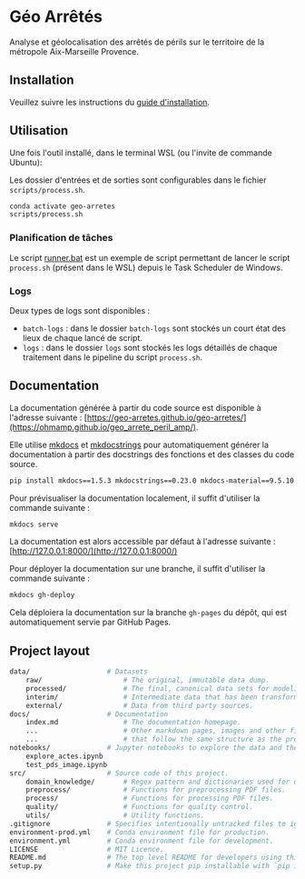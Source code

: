 # Géo Arrêtés

Analyse et géolocalisation des arrêtés de périls sur le territoire de la métropole Aix-Marseille Provence.

## Installation

Veuillez suivre les instructions du [guide d'installation](INSTALL.md).

## Utilisation

Une fois l'outil installé, dans le terminal WSL (ou l'invite de commande Ubuntu):

Les dossier d'entrées et de sorties sont configurables dans le fichier `scripts/process.sh`.

```sh
conda activate geo-arretes
scripts/process.sh
```

### Planification de tâches

Le script [runner.bat](runner.bat) est un exemple de script permettant de lancer le script `process.sh` (présent dans le WSL) depuis le Task Scheduler de Windows.

### Logs

Deux types de logs sont disponibles :

- `batch-logs` : dans le dossier `batch-logs` sont stockés un court état des lieux de chaque lancé de script.
- `logs` : dans le dossier `logs` sont stockés les logs détaillés de chaque traitement dans le pipeline du script `process.sh`.

## Documentation

La documentation générée à partir du code source est disponible à l'adresse suivante : [https://geo-arretes.github.io/geo-arretes/](https://ohmamp.github.io/geo_arrete_peril_amp/).

Elle utilise [mkdocs](https://www.mkdocs.org/) et [mkdocstrings](https://mkdocstrings.github.io/) pour automatiquement générer la documentation à partir des docstrings des fonctions et des classes du code source.

```sh
pip install mkdocs==1.5.3 mkdocstrings==0.23.0 mkdocs-material==9.5.10
```

Pour prévisualiser la documentation localement, il suffit d'utiliser la commande suivante :

```sh
mkdocs serve
```

La documentation est alors accessible par défaut à l'adresse suivante : [http://127.0.0.1:8000/](http://127.0.0.1:8000/)

Pour déployer la documentation sur une branche, il suffit d'utiliser la commande suivante :

```sh
mkdocs gh-deploy
```

Cela déploiera la documentation sur la branche `gh-pages` du dépôt, qui est automatiquement servie par GitHub Pages.

## Project layout

```sh
data/                   # Datasets
    raw/                    # The original, immutable data dump.
    processed/              # The final, canonical data sets for modeling.
    interim/                # Intermediate data that has been transformed.
    external/               # Data from third party sources.
docs/                   # Documentation
    index.md                # The documentation homepage.
    ...                     # Other markdown pages, images and other files .
    ...                     # that follow the same structure as the project.
notebooks/              # Jupyter notebooks to explore the data and the code.
    explore_actes.ipynb
    test_pds_image.ipynb
src/                    # Source code of this project.
    domain_knowledge/       # Regex pattern and dictionaries used for data extraction.
    preprocess/             # Functions for preprocessing PDF files.
    process/                # Functions for processing PDF files.
    quality/                # Functions for quality control.
    utils/                  # Utility functions.
.gitignore              # Specifies intentionally untracked files to ignore.
environment-prod.yml    # Conda environment file for production.
environment.yml         # Conda environment file for development.
LICENSE                 # MIT Licence.
README.md               # The top level README for developers using this project.
setup.py                # Make this project pip installable with `pip install -e`
```
